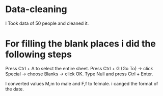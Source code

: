 # Data-cleaning

I Took data of 50 people and cleaned it.

# For filling the blank places i did the following steps
Press Ctrl + A to select the entire sheet.
Press Ctrl + G (Go To) → click Special → choose Blanks → click OK.
Type Null and press Ctrl + Enter.

I converted values M,m to male and F,f to felmale.
i canged the format of the date.

